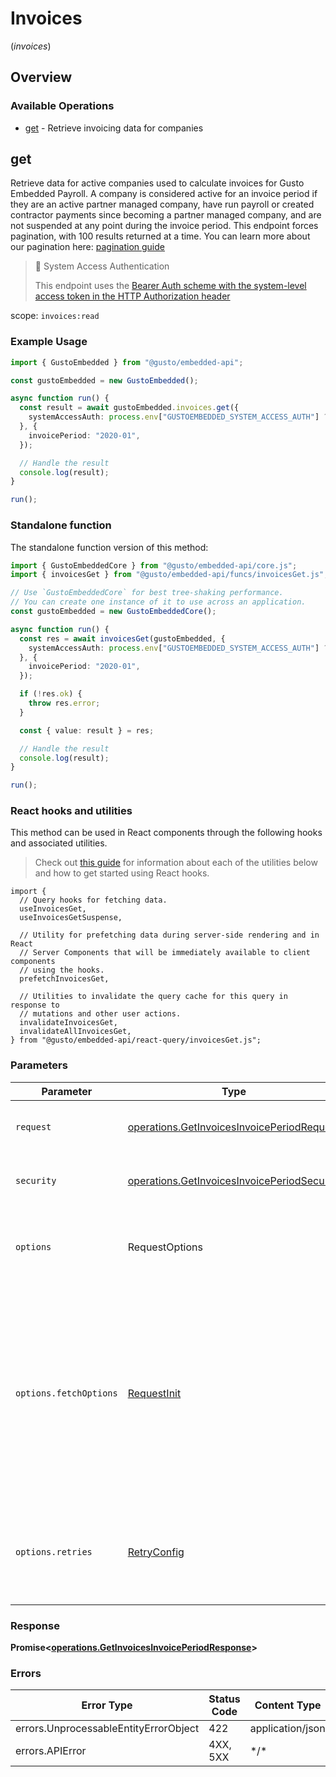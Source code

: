 # Invoices
(*invoices*)

## Overview

### Available Operations

* [get](#get) - Retrieve invoicing data for companies

## get

Retrieve data for active companies used to calculate invoices for Gusto Embedded Payroll. A company is considered active for an invoice period if they are an active partner managed company, have run payroll or created contractor payments since becoming a partner managed company, and are not suspended at any point during the invoice period.  This endpoint forces pagination, with 100 results returned at a time. You can learn more about our pagination here: [pagination guide](https://docs.gusto.com/embedded-payroll/docs/pagination) 

> 📘 System Access Authentication
>
> This endpoint uses the [Bearer Auth scheme with the system-level access token in the HTTP Authorization header](https://docs.gusto.com/embedded-payroll/docs/system-access)

scope: `invoices:read`

### Example Usage

```typescript
import { GustoEmbedded } from "@gusto/embedded-api";

const gustoEmbedded = new GustoEmbedded();

async function run() {
  const result = await gustoEmbedded.invoices.get({
    systemAccessAuth: process.env["GUSTOEMBEDDED_SYSTEM_ACCESS_AUTH"] ?? "",
  }, {
    invoicePeriod: "2020-01",
  });

  // Handle the result
  console.log(result);
}

run();
```

### Standalone function

The standalone function version of this method:

```typescript
import { GustoEmbeddedCore } from "@gusto/embedded-api/core.js";
import { invoicesGet } from "@gusto/embedded-api/funcs/invoicesGet.js";

// Use `GustoEmbeddedCore` for best tree-shaking performance.
// You can create one instance of it to use across an application.
const gustoEmbedded = new GustoEmbeddedCore();

async function run() {
  const res = await invoicesGet(gustoEmbedded, {
    systemAccessAuth: process.env["GUSTOEMBEDDED_SYSTEM_ACCESS_AUTH"] ?? "",
  }, {
    invoicePeriod: "2020-01",
  });

  if (!res.ok) {
    throw res.error;
  }

  const { value: result } = res;

  // Handle the result
  console.log(result);
}

run();
```

### React hooks and utilities

This method can be used in React components through the following hooks and
associated utilities.

> Check out [this guide][hook-guide] for information about each of the utilities
> below and how to get started using React hooks.

[hook-guide]: ../../../REACT_QUERY.md

```tsx
import {
  // Query hooks for fetching data.
  useInvoicesGet,
  useInvoicesGetSuspense,

  // Utility for prefetching data during server-side rendering and in React
  // Server Components that will be immediately available to client components
  // using the hooks.
  prefetchInvoicesGet,
  
  // Utilities to invalidate the query cache for this query in response to
  // mutations and other user actions.
  invalidateInvoicesGet,
  invalidateAllInvoicesGet,
} from "@gusto/embedded-api/react-query/invoicesGet.js";
```

### Parameters

| Parameter                                                                                                                                                                      | Type                                                                                                                                                                           | Required                                                                                                                                                                       | Description                                                                                                                                                                    |
| ------------------------------------------------------------------------------------------------------------------------------------------------------------------------------ | ------------------------------------------------------------------------------------------------------------------------------------------------------------------------------ | ------------------------------------------------------------------------------------------------------------------------------------------------------------------------------ | ------------------------------------------------------------------------------------------------------------------------------------------------------------------------------ |
| `request`                                                                                                                                                                      | [operations.GetInvoicesInvoicePeriodRequest](../../models/operations/getinvoicesinvoiceperiodrequest.md)                                                                       | :heavy_check_mark:                                                                                                                                                             | The request object to use for the request.                                                                                                                                     |
| `security`                                                                                                                                                                     | [operations.GetInvoicesInvoicePeriodSecurity](../../models/operations/getinvoicesinvoiceperiodsecurity.md)                                                                     | :heavy_check_mark:                                                                                                                                                             | The security requirements to use for the request.                                                                                                                              |
| `options`                                                                                                                                                                      | RequestOptions                                                                                                                                                                 | :heavy_minus_sign:                                                                                                                                                             | Used to set various options for making HTTP requests.                                                                                                                          |
| `options.fetchOptions`                                                                                                                                                         | [RequestInit](https://developer.mozilla.org/en-US/docs/Web/API/Request/Request#options)                                                                                        | :heavy_minus_sign:                                                                                                                                                             | Options that are passed to the underlying HTTP request. This can be used to inject extra headers for examples. All `Request` options, except `method` and `body`, are allowed. |
| `options.retries`                                                                                                                                                              | [RetryConfig](../../lib/utils/retryconfig.md)                                                                                                                                  | :heavy_minus_sign:                                                                                                                                                             | Enables retrying HTTP requests under certain failure conditions.                                                                                                               |

### Response

**Promise\<[operations.GetInvoicesInvoicePeriodResponse](../../models/operations/getinvoicesinvoiceperiodresponse.md)\>**

### Errors

| Error Type                            | Status Code                           | Content Type                          |
| ------------------------------------- | ------------------------------------- | ------------------------------------- |
| errors.UnprocessableEntityErrorObject | 422                                   | application/json                      |
| errors.APIError                       | 4XX, 5XX                              | \*/\*                                 |